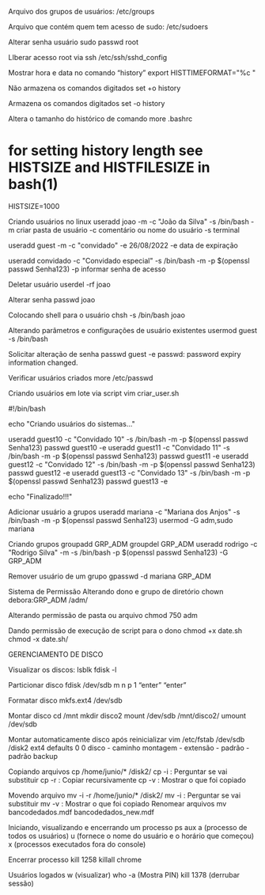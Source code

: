 Arquivo dos grupos de usuários:
/etc/groups

Arquivo que contém quem tem acesso de sudo:
/etc/sudoers

Alterar senha usuário
sudo passwd root

LIberar acesso root via ssh
/etc/ssh/sshd_config

Mostrar hora e data no comando “history”
export HISTTIMEFORMAT="%c "

Não armazena os comandos digitados
set +o history

Armazena os comandos digitados
set -o history

Altera o tamanho do histórico de comando
more .bashrc
# for setting history length see HISTSIZE and HISTFILESIZE in bash(1)
HISTSIZE=1000


Criando usuários no linux
useradd joao -m -c "João da Silva" -s /bin/bash
    -m criar pasta de usuário
    -c comentário ou nome do usuário
    -s terminal 

useradd guest -m -c "convidado" -e 26/08/2022
    -e data de expiração

useradd convidado -c "Convidado especial" -s /bin/bash -m -p $(openssl passwd  Senha123)
    -p informar senha de acesso

Deletar usuário
userdel -rf joao

Alterar senha
passwd joao

Colocando shell para o usuário
chsh -s /bin/bash joao

Alterando parâmetros e configurações de usuário existentes
usermod guest -s /bin/bash

Solicitar alteração de senha
passwd guest -e
passwd: password expiry information changed.

Verificar usuários criados
more /etc/passwd

Criando usuários em lote via script
vim criar_user.sh

#!/bin/bash

echo "Criando usuários do sistemas..."

useradd guest10 -c "Convidado 10" -s /bin/bash -m -p $(openssl passwd  Senha123)
passwd guest10 -e
useradd guest11 -c "Convidado 11" -s /bin/bash -m -p $(openssl passwd  Senha123)
passwd guest11 -e
useradd guest12 -c "Convidado 12" -s /bin/bash -m -p $(openssl passwd  Senha123)
passwd guest12 -e
useradd guest13 -c "Convidado 13" -s /bin/bash -m -p $(openssl passwd  Senha123)
passwd guest13 -e

echo "Finalizado!!!"



Adicionar usuário a grupos
useradd mariana -c "Mariana dos Anjos" -s /bin/bash -m -p $(openssl passwd  Senha123)
usermod -G adm,sudo mariana

Criando grupos
groupadd GRP_ADM
groupdel GRP_ADM
useradd rodrigo -c "Rodrigo Silva" -m -s /bin/bash -p $(openssl passwd  Senha123) -G GRP_ADM

Remover usuário de um grupo
gpasswd -d mariana GRP_ADM


Sistema de Permissão
Alterando dono e grupo de diretório
chown debora:GRP_ADM /adm/

Alterando permissão de pasta ou arquivo
chmod 750 adm


Dando permissão de execução de script para o dono
chmod +x date.sh
chmod -x date.sh/






GERENCIAMENTO DE DISCO


Visualizar os discos:
lsblk
fdisk -l

Particionar disco
fdisk /dev/sdb
m
n
p
1
“enter”
“enter”

Formatar disco
mkfs.ext4 /dev/sdb

Montar disco
cd /mnt
mkdir disco2
mount /dev/sdb /mnt/disco2/
umount /dev/sdb

Montar automaticamente disco após reinicializar
vim /etc/fstab
/dev/sdb /disk2 ext4 defaults 0 0
disco - caminho montagem - extensão - padrão - padrão backup 


Copiando arquivos
cp /home/junio/* /disk2/
cp -i : Perguntar se vai substituir
cp -r : Copiar recursivamente
cp -v : Mostrar o que foi copiado

Movendo arquivo
mv -i -r /home/junio/* /disk2/
mv -i : Perguntar se vai substituir
mv -v : Mostrar o que foi copiado 
Renomear arquivos
mv bancodedados.mdf bancodedados_new.mdf


Iniciando, visualizando e encerrando um processo
ps aux
a (processo de todos os usuários)
u (fornece o nome do usuário e o horário que começou)
x (processos executados fora do console)

Encerrar processo
kill 1258
killall chrome

Usuários logados
w (visualizar)
who -a (Mostra PIN)
kill 1378 (derrubar sessão)


















